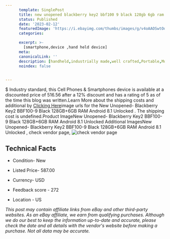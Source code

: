 ```yaml
---
      template: SinglePost
      title: new unopened blackberry key2 bbf100 9 black 128gb 6gb ram android 8 1 unlocked 
      status: Published
      date: '2023-02-12'
      featuredImage: 'https://i.ebayimg.com/thumbs/images/g/v4oAAOSwtOdjiFCu/s-l225.jpg'
      categories: 

      excerpt: >-
        [smartphone,device ,hand held device]
      meta:
      canonicalLink: ''
      description: [handheld,industrially made,well crafted,Portable,Mobile,Compact,Convenient,Lightweight,Maneuverable,Man-portable,Miniature,Carriable,Hand-held,Light,Holdable,Transportable,Mobile device,Pocket-sized,On-the-go,Wireless,Cordless,Compact size,Convenient size, smartphone,device ,hand held device]
      noindex: false

        
---
```

$
    Industry standard, this Cell Phones & Smartphones device is available at a discounted price of 516.56 after a 12% discount and has a rating of 5 as of the time this blog was written.Learn More about the shipping costs and additional by [Clicking Here](https://www.ebay.com/itm/334648915767?hash=item4deaa13737%3Ag%3Av4oAAOSwtOdjiFCu&mkevt=1&mkcid=1&mkrid=711-53200-19255-0&campid=%253CePNCampaignId%253E&customid=%253CreferenceId%253E&toolid=10049)image urls for the New Unopened- Blackberry Key2 BBF100-9 Black 128GB+6GB RAM Android 8.1 Unlocked . The shipping cost is undefined.Product ImageNew Unopened- Blackberry Key2 BBF100-9 Black 128GB+6GB RAM Android 8.1 Unlocked Additional ImagesNew Unopened- Blackberry Key2 BBF100-9 Black 128GB+6GB RAM Android 8.1 Unlocked , check vendor page, ![check vendor page](https://origin-galleryplus.ebayimg.com/ws/web/334648915767_2_0_1/225x225.jpg,https://origin-galleryplus.ebayimg.com/ws/web/334648915767_3_0_1/225x225.jpg,https://origin-galleryplus.ebayimg.com/ws/web/334648915767_4_0_1/225x225.jpg,https://origin-galleryplus.ebayimg.com/ws/web/334648915767_5_0_1/225x225.jpg,https://origin-galleryplus.ebayimg.com/ws/web/334648915767_6_0_1/225x225.jpg,https://origin-galleryplus.ebayimg.com/ws/web/334648915767_7_0_1/225x225.jpg,https://origin-galleryplus.ebayimg.com/ws/web/334648915767_8_0_1/225x225.jpg,https://origin-galleryplus.ebayimg.com/ws/web/334648915767_9_0_1/225x225.jpg,https://origin-galleryplus.ebayimg.com/ws/web/334648915767_10_0_1/225x225.jpg,https://origin-galleryplus.ebayimg.com/ws/web/334648915767_11_0_1/225x225.jpg,https://origin-galleryplus.ebayimg.com/ws/web/334648915767_12_0_1/225x225.jpg,https://origin-galleryplus.ebayimg.com/ws/web/334648915767_13_0_1/225x225.jpg,https://origin-galleryplus.ebayimg.com/ws/web/334648915767_14_0_1/225x225.jpg,https://origin-galleryplus.ebayimg.com/ws/web/334648915767_15_0_1/225x225.jpg,https://origin-galleryplus.ebayimg.com/ws/web/334648915767_16_0_1/225x225.jpg,https://origin-galleryplus.ebayimg.com/ws/web/334648915767_17_0_1/225x225.jpg)
    
    

 ## Technical Facts 



     
      

 - Condition- New 


      

 - Listed Price- 587.00 


      

 - Currency- USD 


      

 - Feedback score - 272 


      

 - Location - US 


      
      

 *_This post may contain affiliate links from eBay and other third-party websites. As an eBay affiliate, we earn from qualifying purchases. Although we do our best to keep the information up-to-date and accurate, please check the date and all details with the vendor's website before making a purchase. Not all data may be accurate._*



    
    
    
    
    